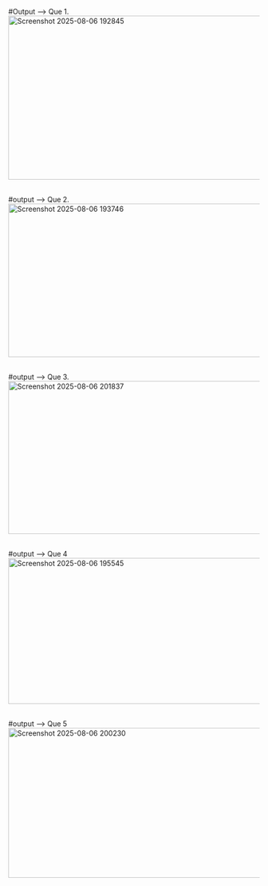 #Output --> Que 1.
<img width="701" height="328" alt="Screenshot 2025-08-06 192845" src="https://github.com/user-attachments/assets/79c61868-6ca7-41c4-9be9-49c38c811baf" />
<br>
<br>

#output --> Que 2.
<img width="996" height="307" alt="Screenshot 2025-08-06 193746" src="https://github.com/user-attachments/assets/eaa59376-c322-464a-bc46-9d6e5a7b5db0" />
<br>
<br>

#output --> Que 3. 
<img width="1398" height="306" alt="Screenshot 2025-08-06 201837" src="https://github.com/user-attachments/assets/b7fa85a6-8d52-4d52-b8f3-5267b5018b0f" />
<br>
<br>

#output --> Que 4 
<img width="993" height="292" alt="Screenshot 2025-08-06 195545" src="https://github.com/user-attachments/assets/9436040f-f9e3-4f82-abee-7d0a7fe4d659" />
<br>
<br>

#output --> Que 5
<img width="984" height="300" alt="Screenshot 2025-08-06 200230" src="https://github.com/user-attachments/assets/e09bed67-cec9-4bab-a8cd-f4fd0fc2da77" />
